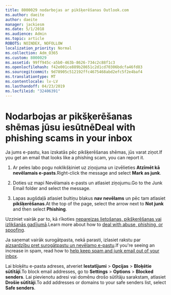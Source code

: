 ```yaml
---
title: 8000029 nodarbojas ar pikšķerēšanas Outlook.com
ms.author: daeite
author: daeite
manager: jackiesm
ms.date: 5/1/2018
ms.audience: Admin
ms.topic: article
ROBOTS: NOINDEX, NOFOLLOW
localization_priority: Normal
ms.collection: Adm_O365
ms.custom: 8000029
ms.assetid: 99ff945c-a5b0-463b-8626-734c2c88f1c3
ms.openlocfilehash: f42e001ce889b28651c2d1cd70306bdcfa46fd83
ms.sourcegitcommit: 9d78905c512192ffc4675468abd2efc5f2e4baf4
ms.translationtype: MT
ms.contentlocale: lv-LV
ms.lasthandoff: 04/23/2019
ms.locfileid: "32406391"
---
```

# <a name="deal-with-phishing-scams-in-your-inbox"></a><span data-ttu-id="e2bc7-102">Nodarbojas ar pikšķerēšanas shēmas jūsu iesūtnē</span><span class="sxs-lookup"><span data-stu-id="e2bc7-102">Deal with phishing scams in your inbox</span></span>

<span data-ttu-id="e2bc7-103">Ja jums e-pastu, kas izskatās pēc pikšķerēšanas shēmas, jūs varat ziņot.</span><span class="sxs-lookup"><span data-stu-id="e2bc7-103">If you get an email that looks like a phishing scam, you can report it.</span></span>
  
1. <span data-ttu-id="e2bc7-104">Ar peles labo pogu noklikšķiniet uz ziņojuma un izvēlieties **Atzīmēt kā nevēlamais e-pasts**.</span><span class="sxs-lookup"><span data-stu-id="e2bc7-104">Right-click the message and select **Mark as junk**.</span></span> 
    
2. <span data-ttu-id="e2bc7-105">Doties uz mapi Nevēlamais e-pasts un atlasiet ziņojumu.</span><span class="sxs-lookup"><span data-stu-id="e2bc7-105">Go to the Junk Email folder and select the message.</span></span>
    
3. <span data-ttu-id="e2bc7-106">Lapas augšdaļā atlasiet bultiņu blakus **nav nevēlams** un pēc tam atlasiet **pikšķerēšanas**.</span><span class="sxs-lookup"><span data-stu-id="e2bc7-106">At the top of the page, select the arrow next to **Not junk** and then select **Phishing**.</span></span> 
    
<span data-ttu-id="e2bc7-107">Uzziniet vairāk par to, kā rīkoties [nepareizas lietošanas, pikšķerēšanas vai izlikšanās gadījumā](https://go.microsoft.com/fwlink/p/?linkid=873139).</span><span class="sxs-lookup"><span data-stu-id="e2bc7-107">Learn more about how to [deal with abuse, phishing, or spoofing](https://go.microsoft.com/fwlink/p/?linkid=873139).</span></span>
  
<span data-ttu-id="e2bc7-108">Ja saņemat vairāk surogātpasta, nekā parasti, izlasiet rakstu par [aizsardzību pret surogātpastu un nevēlamo e-pastu](https://go.microsoft.com/fwlink/p/?linkid=873140).</span><span class="sxs-lookup"><span data-stu-id="e2bc7-108">If you're seeing an increase in spam, read how to [help keep spam and junk email out of your inbox](https://go.microsoft.com/fwlink/p/?linkid=873140).</span></span>
  
<span data-ttu-id="e2bc7-109">Lai bloķētu e-pasta adreses, atveriet **Iestatījumi** \> **Opcijas** \> **Bloķētie sūtītāji**.</span><span class="sxs-lookup"><span data-stu-id="e2bc7-109">To block email addresses, go to **Settings** \> **Options** \> **Blocked senders**.</span></span> <span data-ttu-id="e2bc7-110">Lai pievienotu adresi vai domēnu drošo sūtītāju sarakstam, atlasiet **Drošie sūtītāji**.</span><span class="sxs-lookup"><span data-stu-id="e2bc7-110">To add addresses or domains to your safe senders list, select **Safe senders**.</span></span> 
  

